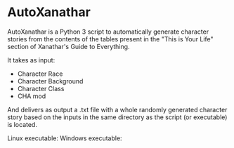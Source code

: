# AutoXanathar

AutoXanathar is a Python 3 script to automatically generate character stories from the contents of the tables present in the "This is Your Life" section of Xanathar's Guide to Everything.

It takes as input:
- Character Race
- Character Background
- Character Class
- CHA mod

And delivers as output a .txt file with a whole randomly generated character story based on the inputs in the same directory as the script (or executable) is located.

Linux executable: <link>
Windows executable: <link>
